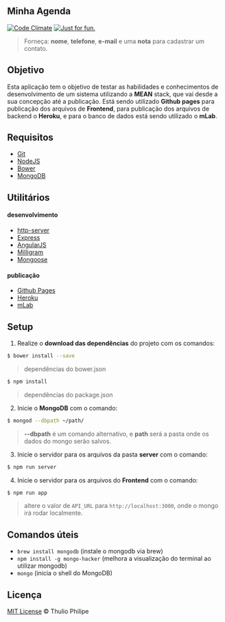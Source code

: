 ## Minha Agenda

[![Code Climate](https://codeclimate.com/github/thulioph/minha-agenda/badges/gpa.svg)](https://codeclimate.com/github/thulioph/minha-agenda) [![Just for fun.](https://img.shields.io/badge/just%20for-fun-47B500.svg)](https://github.com/thulioph/minha-agenda)

> Forneça: **nome**, **telefone**, **e-mail** e uma **nota** para cadastrar um contato.

## Objetivo

Esta aplicação tem o objetivo de testar as habilidades e conhecimentos de desenvolvimento de um sistema utilizando a **MEAN** stack, que vai desde a sua concepção até a publicação. Está sendo utilizado **Github pages** para publicação dos arquivos de **Frontend**, para publicação dos arquivos de backend o **Heroku**, e para o banco de dados está sendo utilizado o **mLab**.

## Requisitos

- [Git][git]
- [NodeJS][nodejs]
- [Bower][bower]
- [MongoDB][mongodb]

## Utilitários

#### desenvolvimento
- [http-server][http-server]
- [Express][express]
- [AngularJS][angularjs]
- [Milligram][milligram]
- [Mongoose][mongoose]

#### publicação
- [Github Pages][github-pages]
- [Heroku][heroku]
- [mLab][mLab]

## Setup

1. Realize o **download das dependências** do projeto com os comandos:

```sh
$ bower install --save
```

> dependências do bower.json

```sh
$ npm install
```

> dependências do package.json

2. Inicie o **MongoDB** com o comando:

```sh
$ mongod --dbpath ~/path/
```

> **--dbpath** é um comando alternativo, e **path** será a pasta onde os dados do mongo serão salvos.

3. Inicie o servidor para os arquivos da pasta **server** com o comando:

```sh
$ npm run server
```

4. Inicie o servidor para os arquivos do **Frontend** com o comando:

```sh
$ npm run app
```

> altere o valor de `API_URL` para `http://localhost:3000`, onde o mongo irá rodar localmente.

## Comandos úteis

- `brew install mongodb` (instale o mongodb via brew)
- `npm install -g mongo-hacker` (melhora a visualização do terminal ao utilizar mongodb)
- `mongo` (inicia o shell do MongoDB)

## Licença

[MIT License][mit-license] © Thulio Philipe

[git]: http://git-scm.com/downloads/  "Git"
[nodejs]: https://nodejs.org/en/  "Nodejs"
[bower]: https://bower.io/ "Bower"
[mongodb]: https://www.mongodb.com/download-center?jmp=nav#community/  "MongoDB"
[heroku]: https://devcenter.heroku.com/articles/heroku-command-line/  "Heroku CLI"
[milligram]: https://milligram.github.io/  "Milligram"
[express]: http://expressjs.com/  "Express"
[angularjs]: https://angularjs.org/  "AngularJS"
[mongoose]: http://mongoosejs.com/  "Mongoose"
[http-server]: https://github.com/indexzero/http-server/  "HTTP Server"
[github-pages]: https://pages.github.com/ "Github Pages"
[heroku]: https://www.heroku.com/ "Heroku"
[mLab]: https://mlab.com/ "mLab"
[mit-license]: http://thulioph.mit-license.org/ "Licença de uso"

